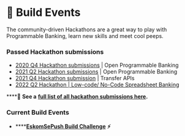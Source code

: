 # 🧱 Build Events

The community-driven Hackathons are a great way to play with Programmable Banking, learn new skills and meet cool peeps.&#x20;

### Passed Hackathon submissions

* [2020 Q4 Hackathon submissions](https://drive.google.com/file/d/1j3xv81VSj563uhcfbF-0Ms8bINguhvYb/view) | Open Programmable Banking
* [2021 Q2 Hackathon submissions](https://docs.google.com/spreadsheets/d/1Rh7bjikdBxGVXoCIKS8XU3apjvCwUIxagt1Nziuz\_u0/edit?usp=sharing) | Open Programmable Banking
* [2021 Q4 Hackathon submission](https://docs.google.com/spreadsheets/d/1cWZQtru2zXkkVjEnbOZiCbwbTW1LcpgEsUalt1Vwlog/edit?usp=sharing) | Transfer APIs
* [2022 Q2 Hackathon | Low-code/ No-Code Spreadsheet Banking](q2-2022-hackathon-or-low-code-no-code.md)

****:unicorn: **See a** [**full list of all hackathon submissions here**](https://gitlab.com/offerzen-community/investec-programmable-banking/command-center#hackathon-build-submissions)**.**

### Current Build Events

* ****[**EskomSePush Build Challenge**](eskomsepush-build-challenge/) **⚡**
